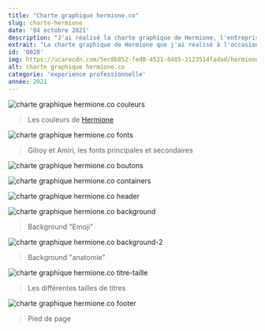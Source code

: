 ```yaml
---
title: "Charte graphique hermione.co"
slug: charte-hermione
date: '04 octobre 2021'
description: "J'ai réalisé la charte graphique de Hermione, l'entreprise où je réalise mon alternance pour l'année 2021-2022. En tant que webmaster au sein de l'équipe, j'ai proposé une semi-refonte graphique du site (couleurs, boutons, font, header, papier peint, ...)."
extrait: "La charte graphique de Hermione que j'ai réalisé à l'occasion de mon alternance à My Digital School (Bachelor 3)."
id: '0028'
img: https://ucarecdn.com/5ec8b852-fed0-4521-8485-2123514fadad/hermionecharteprev.webp
alt: charte graphique hermione.co
categorie: 'experience professionnelle'
année: 2021
---
```

![charte graphique hermione.co couleurs](https://ucarecdn.com/aa8faf38-9b03-481f-8b95-3992c7dd83f9/Couleursmin.webp)
>Les couleurs de <a href="https://hermione.co" target="_blank">Hermione</a>

<div class="sep-50"></div>

![charte graphique hermione.co fonts](https://ucarecdn.com/385b779d-e95b-45b8-918c-276884660060/Fontmin.webp)
>Gilroy et Amiri, les fonts principales et secondaires

<div class="sep-50"></div>

![charte graphique hermione.co boutons](https://ucarecdn.com/b57d39de-0760-451a-a816-70bc3b194bc3/boutonsmin.webp)

<div class="sep-50"></div>

![charte graphique hermione.co containers](https://ucarecdn.com/c0f016e8-66c6-496e-997a-cb8a78c64250/containermin.webp)

<div class="sep-50"></div>

![charte graphique hermione.co header](https://ucarecdn.com/6e7c1949-4092-4052-be3a-9ddd6f463f18/Headermin.webp)

<div class="sep-50"></div>

![charte graphique hermione.co background](https://ucarecdn.com/c5b879bf-dbe4-4309-9f7a-94f3fd20bcc7/bghermionemin.webp)
>Background "Emoji"

<div class="sep-50"></div>

![charte graphique hermione.co background-2](https://ucarecdn.com/b16eeaa2-6247-4b12-b9b6-224df6e76f1a/bghermione2min.webp)
>Background "anatomie"

<div class="sep-50"></div>

![charte graphique hermione.co titre-taille](https://ucarecdn.com/d682fe8f-8c6c-4d49-8bb9-a7c67932b973/tailletitremin.webp)
>Les différentes tailles de titres

<div class="sep-50"></div>

![charte graphique hermione.co footer](https://ucarecdn.com/19cba15d-0010-4829-a8c9-c1ae892bd7ae/footermin.webp)
>Pied de page
